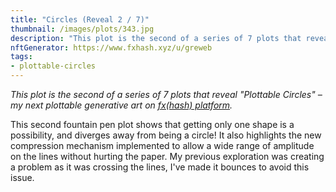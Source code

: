 ```yaml
---
title: "Circles (Reveal 2 / 7)"
thumbnail: /images/plots/343.jpg
description: "This plot is the second of a series of 7 plots that reveal 'Plottable Circles' – my next plottable generative art on fxhash"
nftGenerator: https://www.fxhash.xyz/u/greweb
tags:
- plottable-circles
---
```


*This plot is the second of a series of 7 plots that reveal "Plottable Circles" – my next plottable generative art on [fx(hash) platform](https://fxhash.xyz/u/greweb).*

This second fountain pen plot shows that getting only one shape is a possibility, and diverges away from being a circle! It also highlights the new compression mechanism implemented to allow a wide range of amplitude on the lines without hurting the paper. My previous exploration was creating a problem as it was crossing the lines, I've made it bounces to avoid this issue.